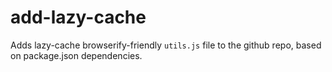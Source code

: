 # add-lazy-cache
Adds lazy-cache browserify-friendly `utils.js` file to the github repo, based on package.json dependencies. 
